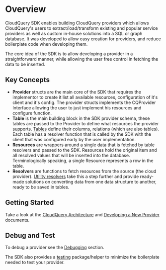 # Overview

CloudQuery SDK enables building CloudQuery providers which allows CloudQuery's users to extract/load/transform existing and popular service providers as well as custom in-house solutions into a SQL or graph database.
It was developed to allow easy creation for providers, and reduce boilerplate code when developing them.

The core idea of the SDK is to allow developing a provider in a straightforward manner, while allowing the user free control in fetching the data to be inserted.

## Key Concepts

- **Provider** structs are the main core of the SDK that requires the implementor to create it list all available resources, configuration of it's client and it's config. The provider structs implements the CQProvider Interface allowing the user to just implement his resources and configure function.
- **Table** is the main building block in the SDK provider schema, these tables are passed to the Provider to define what resources the provider supports. [Tables](https://github.com/cloudquery/cq-provider-sdk/blob/main/provider/schema/table.go) define their columns, relations (which are also tables). Each table has a resolver function that is called by the SDK with the client that was configured early by the user implementation.
- **Resources** are wrappers around a single data that is fetched by table resolvers and passed to the SDK. Resources hold the original item and all resolved values that will be inserted into the database.  Terminologically speaking, a single Resource represents a row in the table.
- **Resolvers** are functions to fetch resources from the source (the cloud provider). [Utility resolvers](https://github.com/cloudquery/cq-provider-sdk/blob/main/provider/schema/resolvers.go) take this a step further and provide ready-made solutions on converting data from one data structure to another, ready to be saved in tables.

## Getting Started

Take a look at the [CloudQuery Architecture](../architecture) and [Developing a New Provider](../developing-new-provider) documents.

## Debug and Test

To debug a provider see the [Debugging](../debugging) section.

The SDK also provides a [testing](https://github.com/cloudquery/cq-provider-sdk/tree/main/provider/testing) package/helper to minimize the boilerplate needed to test your provider.
